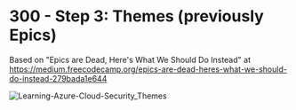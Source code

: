 # 300 - Step 3: Themes (previously Epics)

Based on "Epics are Dead, Here's What We Should Do Instead" at https://medium.freecodecamp.org/epics-are-dead-heres-what-we-should-do-instead-279bada1e644

![Learning-Azure-Cloud-Security_Themes](https://user-images.githubusercontent.com/1499433/225855576-4d47622a-79fd-4ace-8ded-9f076ea60c52.png)

